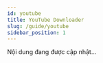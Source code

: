 ```yaml
---
id: youtube
title: YouTube Downloader
slug: /guide/youtube
sidebar_position: 1
---
```


Nội dung đang được cập nhật...
